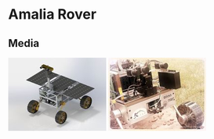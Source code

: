 # Amalia Rover

## Media

![team-diana-solar_panels](/uploads/amalia_rover-solar_panels-23-06-2014-200x.jpg)
![team-diana-openday_gm](/uploads/amalia_rover-openday_gm-23-06-2014-200x.jpg) 

[](https://www.youtube.com/watch?v=LX-wUloUAUE)
